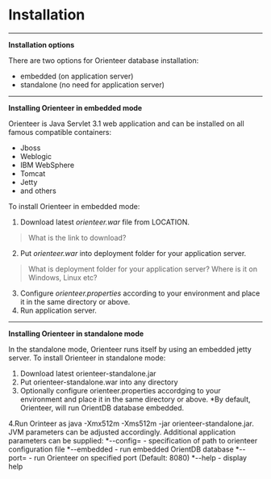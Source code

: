 # Installation
---
**Installation options**

There are two options for Orienteer database installation:
* embedded (on application server)
* standalone (no need for application server)
---
**Installing Orienteer in embedded mode**

Orienteer is Java Servlet 3.1 web application and can be installed on all famous compatible containers:
* Jboss
* Weblogic
* IBM WebSphere
* Tomcat
* Jetty
* and others

To install Orienteer in embedded mode:
1. Download latest *orienteer.war* file from LOCATION.
>What is the link to download?
2. Put *orienteer.war* into deployment folder for your application server.
>What is deployment folder for your application server? Where is it on Windows, Linux etc?
3. Configure *orienteer.properties* according to your environment and place it in the same directory or above.
4. Run application server.

---
**Installing Orienteer in standalone mode**

In the standalone mode, Orienteer runs itself by using an embedded jetty server.
To install Orienteer in standalone mode:
1. Download latest orienteer-standalone.jar
2. Put orienteer-standalone.war into any directory
3. Optionally configure orienteer.properties accordging to your environment and place it in the same directory or above.
  *By default, Orienteer, will run OrientDB database embedded.

4.Run Orinteer as java -Xmx512m -Xms512m -jar orienteer-standalone.jar. JVM parameters can be adjusted accordingly. Additional application parameters can be supplied:
  *--config=<filename> - specification of path to orienteer configuration file
  *--embedded - run embedded OrientDB database
  *--port=<port number> - run Orienteer on specified port (Default: 8080)
  *--help - display help